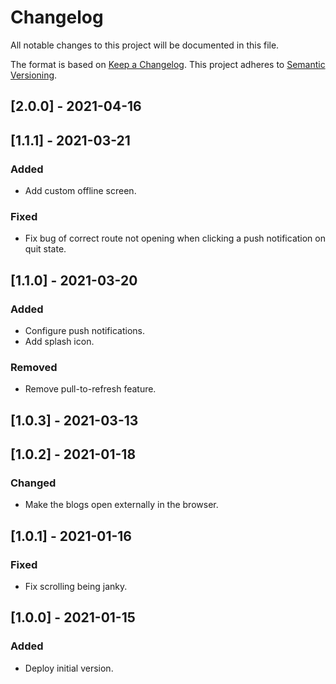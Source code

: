 # Changelog

All notable changes to this project will be documented in this file.

The format is based on [Keep a Changelog](https://keepachangelog.com/en/1.0.0/).
This project adheres to [Semantic Versioning](https://semver.org/spec/v2.0.0.html).

## [2.0.0] - 2021-04-16

## [1.1.1] - 2021-03-21

### Added

- Add custom offline screen.

### Fixed

- Fix bug of correct route not opening when clicking a push notification on quit state.

## [1.1.0] - 2021-03-20

### Added

- Configure push notifications.
- Add splash icon.

### Removed

- Remove pull-to-refresh feature.

## [1.0.3] - 2021-03-13

## [1.0.2] - 2021-01-18

### Changed

- Make the blogs open externally in the browser.

## [1.0.1] - 2021-01-16

### Fixed

- Fix scrolling being janky.

## [1.0.0] - 2021-01-15

### Added

- Deploy initial version.
